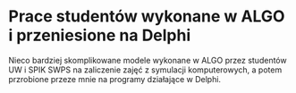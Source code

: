 # Prace studentów wykonane w ALGO i przeniesione na Delphi

Nieco bardziej skomplikowane modele wykonane w ALGO przez studentów UW i SPIK SWPS 
na zaliczenie zajęć z symulacji komputerowych, a potem przrobione 
przeze mnie na programy działające w Delphi.


